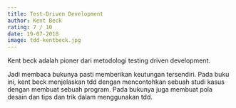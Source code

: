 ```yaml
---
title: Test-Driven Development 
author: Kent Beck 
rating: 7 / 10 
date: 19-07-2018
image: tdd-kentbeck.jpg
---
```


Kent beck adalah pioner dari metodologi testing driven development. 

Jadi membaca bukunya pasti memberikan keutungan tersendiri. Pada buku ini, kent beck menjelaskan tdd dengan mencontohkan sebuah studi kasus dengan membuat sebuah program. Pada bukunya juga membuat pola desain dan tips dan trik dalam menggunakan tdd. 